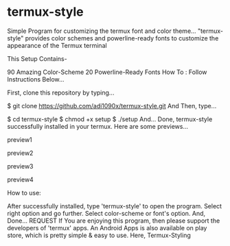 # termux-style
Simple Program for customizing the termux font and color theme...
"termux-style" provides color schemes and powerline-ready fonts to customize the appearance of the Termux terminal

This Setup Contains-

90 Amazing Color-Scheme
20 Powerline-Ready Fonts
How To : Follow Instructions Below...

First, clone this repository by typing...

$ git clone https://github.com/adi1090x/termux-style.git
And Then, type...

$ cd termux-style
$ chmod +x setup
$ ./setup
And... Done, termux-style successfully installed in your termux. Here are some previews...

preview1

preview2

preview3

preview4

How to use:

After successfully installed, type 'termux-style' to open the program.
Select right option and go further.
Select color-scheme or font's option.
And, Done...
REQUEST
If You are enjoying this program, then please support the developers of 'termux' apps. An Android Apps is also available on play store, which is pretty simple & easy to use. Here, Termux-Styling
